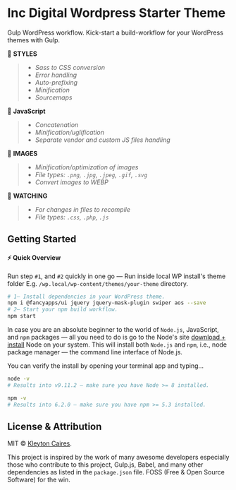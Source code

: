 # Inc Digital Wordpress Starter Theme

Gulp WordPress workflow. Kick-start a build-workflow for your WordPress themes with Gulp.

🎨 **STYLES**

> -   _Sass to CSS conversion_
> -   _Error handling_
> -   _Auto-prefixing_
> -   _Minification_
> -   _Sourcemaps_

🌋 **JavaScript**

> -   _Concatenation_
> -   _Minification/uglification_
> -   _Separate vendor and custom JS files handling_

🌁 **IMAGES**

> -   _Minification/optimization of images_
> -   _File types: `.png`, `.jpg`, `.jpeg`, `.gif`, `.svg`_
> -   _Convert images to WEBP_

👀 **WATCHING**

> -   _For changes in files to recompile_
> -   _File types: `.css`, `.php`, `.js`_

## Getting Started

#### ⚡️ Quick Overview

Run step `#1`, and `#2` quickly in one go — Run inside local WP install's theme folder E.g. `/wp.local/wp-content/themes/your-theme` directory.

```sh
# 1— Install dependencies in your WordPress theme.
npm i @fancyapps/ui jquery jquery-mask-plugin swiper aos --save
# 2— Start your npm build workflow.
npm start
```

In case you are an absolute beginner to the world of `Node.js`, JavaScript, and `npm` packages — all you need to do is go to the Node's site [download + install](https://nodejs.org/en/download/) Node on your system. This will install both `Node.js` and `npm`, i.e., node package manager — the command line interface of Node.js.

You can verify the install by opening your terminal app and typing...

```sh
node -v
# Results into v9.11.2 — make sure you have Node >= 8 installed.

npm -v
# Results into 6.2.0 — make sure you have npm >= 5.3 installed.
```

## License & Attribution

MIT © [Kleyton Caires](https://linkedin.com/in/kleytoncaires).

This project is inspired by the work of many awesome developers especially those who contribute to this project, Gulp.js, Babel, and many other dependencies as listed in the `package.json` file. FOSS (Free & Open Source Software) for the win.
